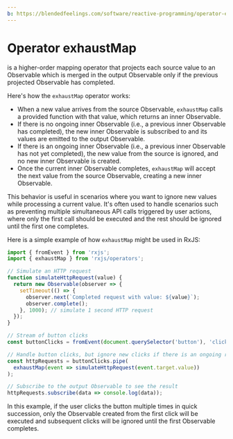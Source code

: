 ```yaml
---
b: https://blendedfeelings.com/software/reactive-programming/operator-exhaust-map.md
---
```


# Operator exhaustMap
is a higher-order mapping operator that projects each source value to an Observable which is merged in the output Observable only if the previous projected Observable has completed.

Here's how the `exhaustMap` operator works:

- When a new value arrives from the source Observable, `exhaustMap` calls a provided function with that value, which returns an inner Observable.
- If there is no ongoing inner Observable (i.e., a previous inner Observable has completed), the new inner Observable is subscribed to and its values are emitted to the output Observable.
- If there is an ongoing inner Observable (i.e., a previous inner Observable has not yet completed), the new value from the source is ignored, and no new inner Observable is created.
- Once the current inner Observable completes, `exhaustMap` will accept the next value from the source Observable, creating a new inner Observable.

This behavior is useful in scenarios where you want to ignore new values while processing a current value. It's often used to handle scenarios such as preventing multiple simultaneous API calls triggered by user actions, where only the first call should be executed and the rest should be ignored until the first one completes.

Here is a simple example of how `exhaustMap` might be used in RxJS:

```javascript
import { fromEvent } from 'rxjs';
import { exhaustMap } from 'rxjs/operators';

// Simulate an HTTP request
function simulateHttpRequest(value) {
  return new Observable(observer => {
    setTimeout(() => {
      observer.next(`Completed request with value: ${value}`);
      observer.complete();
    }, 1000); // simulate 1 second HTTP request
  });
}

// Stream of button clicks
const buttonClicks = fromEvent(document.querySelector('button'), 'click');

// Handle button clicks, but ignore new clicks if there is an ongoing request
const httpRequests = buttonClicks.pipe(
  exhaustMap(event => simulateHttpRequest(event.target.value))
);

// Subscribe to the output Observable to see the result
httpRequests.subscribe(data => console.log(data));
```

In this example, if the user clicks the button multiple times in quick succession, only the Observable created from the first click will be executed and subsequent clicks will be ignored until the first Observable completes.